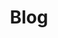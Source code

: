 ---
title: "Blog"
description: "Latest Updates on Artificial Intelligence and Data Science"
slug: "blog"
image: "b2.png"
style:
    background: "#ed7f2b"
    color: "#0f0f0f"
---